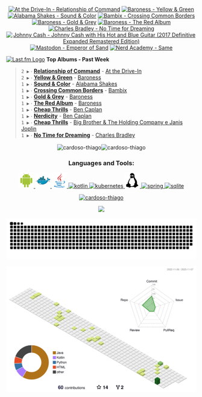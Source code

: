 <!-- lastfm -->
<p align="center"><a href="https://www.last.fm/music/At+the+Drive-In/Relationship+of+Command"><img src="https://lastfm.freetls.fastly.net/i/u/64s/509a00756d5997721dc13f1578339f04.png" title="At the Drive-In - Relationship of Command"></a> <a href="https://www.last.fm/music/Baroness/Yellow+&+Green"><img src="https://lastfm.freetls.fastly.net/i/u/64s/1cd564410f4046cba0a90974bf68f534.jpg" title="Baroness - Yellow & Green"></a> <a href="https://www.last.fm/music/Alabama+Shakes/Sound+&+Color"><img src="https://lastfm.freetls.fastly.net/i/u/64s/f8eb189af20dd743d96d46e128918a44.png" title="Alabama Shakes - Sound & Color"></a> <a href="https://www.last.fm/music/Bambix/Crossing+Common+Borders"><img src="https://lastfm.freetls.fastly.net/i/u/64s/7580061b5506a4ef9085ee39e964de13.jpg" title="Bambix - Crossing Common Borders"></a> <a href="https://www.last.fm/music/Baroness/Gold+&+Grey"><img src="https://lastfm.freetls.fastly.net/i/u/64s/5ad10f0705e92c5321c9e6ca28207445.jpg" title="Baroness - Gold & Grey"></a> <a href="https://www.last.fm/music/Baroness/The+Red+Album"><img src="https://lastfm.freetls.fastly.net/i/u/64s/a8ab85028bf14589c503f57bb5cb128f.jpg" title="Baroness - The Red Album"></a> <a href="https://www.last.fm/music/Charles+Bradley/No+Time+for+Dreaming"><img src="https://lastfm.freetls.fastly.net/i/u/64s/fa36078073c35212809b67814b420e92.jpg" title="Charles Bradley - No Time for Dreaming"></a> <a href="https://www.last.fm/music/Johnny+Cash/Johnny+Cash+with+His+Hot+and+Blue+Guitar+(2017+Definitive+Expanded+Remastered+Edition)"><img src="https://lastfm.freetls.fastly.net/i/u/64s/a139fc7ebb3f8b999ab1b4ae8bbc4465.jpg" title="Johnny Cash - Johnny Cash with His Hot and Blue Guitar (2017 Definitive Expanded Remastered Edition)"></a> <a href="https://www.last.fm/music/Mastodon/Emperor+of+Sand"><img src="https://lastfm.freetls.fastly.net/i/u/64s/d6df3bb97beaf1de34a7e22066e446f5.png" title="Mastodon - Emperor of Sand"></a> <a href="https://www.last.fm/music/Nerd+Academy/Same"><img src="https://lastfm.freetls.fastly.net/i/u/64s/e438fae8ecfb445e876bee829d21c211.jpg" title="Nerd Academy - Same"></a> </p>

<!--START_LASTFM_ALBUMS:{"period": "7day", "rows": 10}-->
<a href="https://last.fm" target="_blank"><img src="https://user-images.githubusercontent.com/17434202/215290617-e793598d-d7c9-428f-9975-156db1ba89cc.svg" alt="Last.fm Logo" width="18" height="13"/></a> **Top Albums - Past Week**

> `2 ▶️` ∙ **[Relationship of Command](https://www.last.fm/music/At+the+Drive-In/Relationship+of+Command)** - [At the Drive-In](https://www.last.fm/music/At+the+Drive-In)<br/>
> `2 ▶️` ∙ **[Yellow & Green](https://www.last.fm/music/Baroness/Yellow+&+Green)** - [Baroness](https://www.last.fm/music/Baroness)<br/>
> `1 ▶️` ∙ **[Sound & Color](https://www.last.fm/music/Alabama+Shakes/Sound+&+Color)** - [Alabama Shakes](https://www.last.fm/music/Alabama+Shakes)<br/>
> `1 ▶️` ∙ **[Crossing Common Borders](https://www.last.fm/music/Bambix/Crossing+Common+Borders)** - [Bambix](https://www.last.fm/music/Bambix)<br/>
> `1 ▶️` ∙ **[Gold & Grey](https://www.last.fm/music/Baroness/Gold+&+Grey)** - [Baroness](https://www.last.fm/music/Baroness)<br/>
> `1 ▶️` ∙ **[The Red Album](https://www.last.fm/music/Baroness/The+Red+Album)** - [Baroness](https://www.last.fm/music/Baroness)<br/>
> `1 ▶️` ∙ **[Cheap Thrills](https://www.last.fm/music/Ben+Caplan/Cheap+Thrills)** - [Ben Caplan](https://www.last.fm/music/Ben+Caplan)<br/>
> `1 ▶️` ∙ **[Nerdicity](https://www.last.fm/music/Ben+Caplan/Nerdicity)** - [Ben Caplan](https://www.last.fm/music/Ben+Caplan)<br/>
> `1 ▶️` ∙ **[Cheap Thrills](https://www.last.fm/music/+noredirect/Big+Brother+&+The+Holding+Company+e+Janis+Joplin/Cheap+Thrills)** - [Big Brother & The Holding Company e Janis Joplin](https://www.last.fm/music/+noredirect/Big+Brother+&+The+Holding+Company+e+Janis+Joplin)<br/>
> `1 ▶️` ∙ **[No Time for Dreaming](https://www.last.fm/music/Charles+Bradley/No+Time+for+Dreaming)** - [Charles Bradley](https://www.last.fm/music/Charles+Bradley)<br/>
<!--END_LASTFM_ALBUMS-->

<p align="center"><img align="center" src="https://github-readme-stats-nine-kohl.vercel.app/api?username=cardoso-thiago&show_icons=true&locale=en&theme=gotham&hide=issues,contribs" alt="cardoso-thiago" /><img align="center" src="https://github-readme-stats-nine-kohl.vercel.app/api/top-langs?username=cardoso-thiago&show_icons=true&locale=en&layout=compact&theme=gotham" alt="cardoso-thiago" /></p>

<h3 align="center">Languages and Tools:</h3>
<p align="center"> <a href="https://developer.android.com" target="_blank"> <img src="https://github.com/devicons/devicon/blob/master/icons/android/android-original.svg" alt="android" width="40" height="40"/> </a> <a href="https://www.docker.com/" target="_blank"> <img src="https://github.com/devicons/devicon/blob/master/icons/docker/docker-original.svg" alt="docker" width="40" height="40"/> </a> <a href="https://www.java.com" target="_blank"> <img src="https://github.com/devicons/devicon/blob/master/icons/java/java-original.svg" alt="java" width="40" height="40"/> </a> <a href="https://kotlinlang.org" target="_blank"> <img src="https://www.vectorlogo.zone/logos/kotlinlang/kotlinlang-icon.svg" alt="kotlin" width="40" height="40"/> </a> <a href="https://kubernetes.io" target="_blank"> <img src="https://www.vectorlogo.zone/logos/kubernetes/kubernetes-icon.svg" alt="kubernetes" width="40" height="40"/> </a> <a href="https://www.linux.org/" target="_blank"> <img src="https://github.com/devicons/devicon/blob/master/icons/linux/linux-plain.svg" alt="linux" width="40" height="40"/> </a> <a href="https://spring.io/" target="_blank"> <img src="https://www.vectorlogo.zone/logos/springio/springio-icon.svg" alt="spring" width="40" height="40"/> </a> <a href="https://www.sqlite.org/" target="_blank"> <img src="https://www.vectorlogo.zone/logos/sqlite/sqlite-icon.svg" alt="sqlite" width="40" height="40"/> </a> </p>

<p align="center"> <a href="https://github.com/ryo-ma/github-profile-trophy"><img src="https://github-profile-trophy.vercel.app/?username=cardoso-thiago&column=7" alt="cardoso-thiago" /></a> </p>

<!--START_SECTION:comicstrip-->
<p align="center">
 <a href="https://xkcd.com/">
 <img src="https://imgs.xkcd.com/comics/messier_objects.png" />
</a>
</p>
<!--END_SECTION:comicstrip-->

![](https://github.com/cardoso-thiago/cardoso-thiago/raw/output/github-snake.svg)

![](profile-3d-contrib/profile-green-animate.svg)
